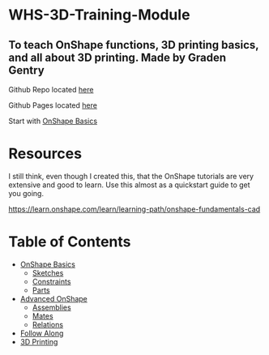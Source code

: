 # WHS-3D-Training-Module
## To teach OnShape functions, 3D printing basics, and all about 3D printing. Made by Graden Gentry

Github Repo located [here][repo]

Github Pages located [here][page]

Start with [OnShape Basics](basics.md)

# Resources
I still think, even though I created this, that the OnShape tutorials are very extensive and good to learn. Use this almost as a quickstart guide to get you going.

https://learn.onshape.com/learn/learning-path/onshape-fundamentals-cad

# Table of Contents <a name="top"></a>
- [OnShape Basics][basic]
    - [Sketches][sketch]
    - [Constraints][constrain]
    - [Parts][part]
- [Advanced OnShape][adv]
    - [Assemblies][assemble]
    - [Mates][mates]
    - [Relations][relations]
- [Follow Along][follow]
- [3D Printing][3DPage]


[repo]: https://github.com/GramGra07/3D-Training-Module/blob/main/README.md
[page]: https://gramgra07.github.io/3D-Training-Module/
[3DPage]: 3D_Printing_Basics.md
[3D]: https://docs.google.com/presentation/d/1MeLkA9mCI4vZMiejlqMZpAhZvbV2ThvSf6oZBzhQGdo/edit#slide=id.g1f87997393_0_782
[follow]: followAlong.md
[relations]: advancedOnshape.md#relation
[mates]: advancedOnshape.md#mate
[assemble]: advancedOnshape.md#assemble
[adv]: advancedOnshape.md
[part]: basics.md#part
[constrain]:basics.md#constrain
[sketch]: basics.md#sketch
[basic]: basics.md
